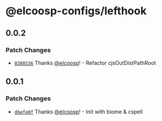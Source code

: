 # @elcoosp-configs/lefthook

## 0.0.2

### Patch Changes

- [`0388536`](https://github.com/elcoosp/elcoosp-configs/commit/038853633a33040ac18c5ea4ddf3df74460c48af) Thanks [@elcoosp](https://github.com/elcoosp)! - Refactor cjsOutDistPathRoot

## 0.0.1

### Patch Changes

- [`dbefe0f`](https://github.com/elcoosp/elcoosp-configs/commit/dbefe0f4ae37089970a29d60490e388d7d1d63a3) Thanks [@elcoosp](https://github.com/elcoosp)! - Init with biome & cspell
